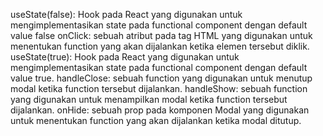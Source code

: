 useState(false): Hook pada React yang digunakan untuk mengimplementasikan state pada functional component dengan default value false
onClick: sebuah atribut pada tag HTML yang digunakan untuk menentukan function yang akan dijalankan ketika elemen tersebut diklik.
useState(true): Hook pada React yang digunakan untuk mengimplementasikan state pada functional component dengan default value true.
handleClose: sebuah function yang digunakan untuk menutup modal ketika function tersebut dijalankan.
handleShow: sebuah function yang digunakan untuk menampilkan modal ketika function tersebut dijalankan.
onHide: sebuah prop pada komponen Modal yang digunakan untuk menentukan function yang akan dijalankan ketika modal ditutup.
